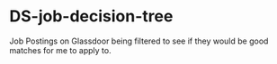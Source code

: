 # DS-job-decision-tree
Job Postings on Glassdoor being filtered to see if they would be good matches for me to apply to.
